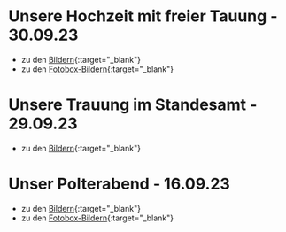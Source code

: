 # Unsere Hochzeit mit freier Tauung - 30.09.23
- zu den [Bildern](https://drive.filen.io/f/530705f4-920c-41a6-9a22-214545540155#uZAoFcWltJecMn5Zn9hKXBLbHz7vz4Xd){:target="_blank"}
- zu den [Fotobox-Bildern](https://drive.filen.io/f/ea0a6583-baeb-4c2c-a820-de80676ff19f#P63rdIC5mDStPxJGtcYHuc9BfMz8d8Bw){:target="_blank"}

# Unsere Trauung im Standesamt - 29.09.23
- zu den [Bildern](https://drive.filen.io/f/610ada4c-95ea-4f84-a6d7-8e0a2d4afa35#pTg7SBMfKizJD5FYlcvRCNz4kUfApPjs){:target="_blank"}

# Unser Polterabend - 16.09.23
- zu den [Bildern](https://drive.filen.io/f/0de0e993-cbd9-4067-ad5f-f10342aebbd3#btA1zbrGG1vHrsiMjGUFh1kDJC0vPoq6){:target="_blank"}
- zu den [Fotobox-Bildern](https://fotoshare.co/e/lgzaBPWkZa3l1Xd0O7uur){:target="_blank"}
